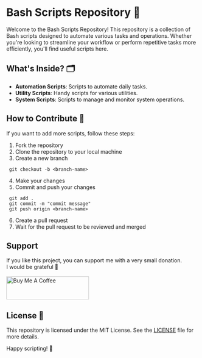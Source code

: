 # Bash Scripts Repository 📜

Welcome to the Bash Scripts Repository! This repository is a collection of Bash scripts designed to automate various tasks and operations. Whether you're looking to streamline your workflow or perform repetitive tasks more efficiently, you'll find useful scripts here.

## What's Inside? 🗂️

- **Automation Scripts**: Scripts to automate daily tasks.
- **Utility Scripts**: Handy scripts for various utilities.
- **System Scripts**: Scripts to manage and monitor system operations.

## How to Contribute 📖
If you want to add more scripts, follow these steps:

1. Fork the repository
2. Clone the repository to your local machine
3. Create a new branch

```
 git checkout -b <branch-name>
```

4. Make your changes
5. Commit and push your changes

```
 git add .
 git commit -m "commit message"
 git push origin <branch-name>
```

6. Create a pull request
7. Wait for the pull request to be reviewed and merged

## Support

If you like this project, you can support me with a very small donation.
<br/>
I would be grateful 🥹
<br/>
<br/>
<a href="https://www.buymeacoffee.com/domenicotenace" target="_blank"><img src="https://cdn.buymeacoffee.com/buttons/v2/default-yellow.png" alt="Buy Me A Coffee" style="height: 60px !important;width: 217px !important;" ></a>


## License 📄

This repository is licensed under the MIT License. See the [LICENSE](LICENSE) file for more details.

Happy scripting! 🎉